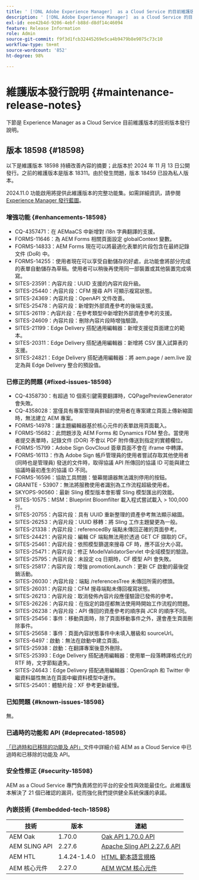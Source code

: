```yaml
---
title: ' [!DNL Adobe Experience Manager]  as a Cloud Service 的目前維護版本發行說明。'
description: ' [!DNL Adobe Experience Manager]  as a Cloud Service 的目前維護版本發行說明。'
exl-id: eee42b4d-9206-4ebf-b88d-d8df14c46094
feature: Release Information
role: Admin
source-git-commit: f9f3d1fcb32445269e5ca4b9479b8e9075c73c10
workflow-type: tm+mt
source-wordcount: '852'
ht-degree: 98%

---
```



# 維護版本發行說明 {#maintenance-release-notes}

下節是 Experience Manager as a Cloud Service 目前維護版本的技術版本發行說明。

## 版本 18598 {#18598}

以下是維護版本 18598 持續改善內容的摘要；此版本於 2024 年 11 月 13 日公開發行。之前的維護版本是版本 18311。由於發生問題，版本 18459 已設為私人版本。

2024.11.0 功能啟用將提供此維護版本的完整功能集。如需詳細資訊，請參閱 [Experience Manager 發行藍圖](https://experienceleague.adobe.com/zh-hant/docs/experience-manager-release-information/aem-release-updates/update-releases-roadmap)。

### 增強功能 {#enhancements-18598}

* CQ-4357471：在 AEMaaCS 中新增對 i18n 字典翻譯的支援。
* FORMS-11646：為 AEM Forms 相關頁面設定 globalContext 變數。
* FORMS-14833：AEM Forms 現在可以將最適化表單的片段包含在最終記錄文件 (DoR) 中。
* FORMS-14255：使用者現在可以享受自動儲存的好處，此功能會將部分完成的表單自動儲存為草稿。使用者可以稍後再使用同一部裝置或其他裝置完成填寫。
* SITES-23591：內容片段：UUID 支援的內容片段升級。
* SITES-25440：內容片段：CFM 搜尋 API 可顯示複寫狀態。
* SITES-24369：內容片段：OpenAPI 文件改善。
* SITES-25478：內容片段：新增對外部資產參考的後端支援。
* SITES-26119：內容片段：在參考類型中新增對外部資產參考的支援。
* SITES-24609：內容片段：刪除內容片段時增強驗證。
* SITES-21199：Edge Delivery 搭配通用編輯器：新增支援從頁面建立的範本。
* SITES-20311：Edge Delivery 搭配通用編輯器：新增將 CSV 匯入試算表的支援。
* SITES-24821：Edge Delivery 搭配通用編輯器：將 aem.page / aem.live 設定為與 Edge Delivery 整合的預設值。

### 已修正的問題 {#fixed-issues-18598}

* CQ-4358730：有超過 10 個索引鍵需要翻譯時，CQPagePreviewGenerator 會失敗。
* CQ-4358028：當僅具有專案管理員群組的使用者在專案建立頁面上傳新縮圖時，無法建立 AEM 專案。
* FORMS-14978：讓主題編輯器基於核心元件的表單啟用頁面載入。
* FORMS-15682：此問題涉及 AEM Forms 和 Dynamics FDM 整合。當使用者提交表單時，記錄文件 (DOR) 不會以 PDF 附件傳送到指定的實體欄位。
* FORMS-15799：Adobe Sign GovCloud 簽章頁面不會在 iframe 中轉譯。
* FORMS-16113：作為 Adobe Sign 帳戶管理員的使用者嘗試存取其他使用者 (同時也是管理員) 發送的文件時，取得協議 API 所傳回的協議 ID 可能與建立協議時最初產生的協議 ID 不同。
* FORMS-16596：協助工具問題：螢幕閱讀器無法識別停用的按鈕。
* GRANITE - 53907：無法將服務使用者識別為工作流程超級使用者。
* SKYOPS-90560：最新 Sling 模型版本會影響 Sling 模型匯出的效能。
* SITES-10575：MSM：Blueprint Bloomfilter 載入程式嘗試載入 > 100,000 行。
* SITES-20755：內容片段：具有 UUID 重新整理的資產參考無法顯示縮圖。
* SITES-26253：內容片段：UUID 移轉：將 Sling 工作主題變更為一般。
* SITES-21338：內容片段：referencedBy 端點未傳回正確的頁面參考。
* SITES-24421：內容片段：編輯 CF 端點無法用於透過 GET CF 擷取的 CF。
* SITES-25461：內容片段：依照模型篩選來搜尋 CF 時，應不區分大小寫。
* SITES-25471：內容片段：修正 ModelValidatorServlet 中全域模型的驗證。
* SITES-25795：內容片段：未設定 cq 日期時，CF 模型 API 會失敗。
* SITES-25817：內容片段：增強 promotionLaunch：更新 CF 啟動的最後促銷活動。
* SITES-26030：內容片段：端點 /referencesTree 未傳回所需的標頭。
* SITES-26031：內容片段：CFM 搜尋端點未傳回複寫狀態。
* SITES-26213：內容片段：取消發佈內容片段應僅驗證已發佈的參考。
* SITES-26226：內容片段：在指定的路徑都無法使用時開始工作流程的問題。
* SITES-26238：內容片段：API 傳回的資產參考的順序與 JCR 的順序不同。
* SITES-25456：事件：移動頁面時，除了頁面移動事件之外，還會產生頁面刪除事件。
* SITES-25658：事件：頁面內容狀態事件中未填入層級和 sourceUrl。
* SITES-6497：啟動：無法在啟動中建立頁面。
* SITES-25938：啟動：在翻譯專案後意外刪除。
* SITES-25393：Edge Delivery 搭配通用編輯器：使用單一段落轉譯格式化的 RTF 時，文字節點遺失。
* SITES-24643：Edge Delivery 搭配通用編輯器：OpenGraph 和 Twitter 中繼資料屬性無法在頁面中繼資料模型中運作。
* SITES-25401：體驗片段：XF 參考更新緩慢。

### 已知問題 {#known-issues-18598}

無。

### 已過時的功能和 API {#deprecated-18598}

[「已過時和已移除的功能及 API」](/help/release-notes/deprecated-removed-features.md)文件中詳細介紹 AEM as a Cloud Service 中已過時和已移除的功能及 API。

### 安全性修正 {#security-18598}

AEM as a Cloud Service 專門負責將您的平台的安全性與效能最佳化。此維護版本解決了 21 個已確認的漏洞，從而強化我們提供健全系統保護的承諾。

### 內嵌技術 {#embedded-tech-18598}

| 技術 | 版本 | 連結 |
|---|---|---|
| AEM Oak | 1.70.0 | [Oak API 1.70.0 API](https://www.javadoc.io/doc/org.apache.jackrabbit/oak-api/1.70.0/index.html) |
| AEM SLING API | 2.27.6 | [Apache Sling API 2.27.6 API](https://www.javadoc.io/doc/org.apache.sling/org.apache.sling.api/latest/index.html) |
| AEM HTL | 1.4.24-1.4.0 | [HTML 範本語言規格](https://github.com/adobe/htl-spec) |
| AEM 核心元件 | 2.27.0 | [AEM WCM 核心元件](https://github.com/adobe/aem-core-wcm-components) |

